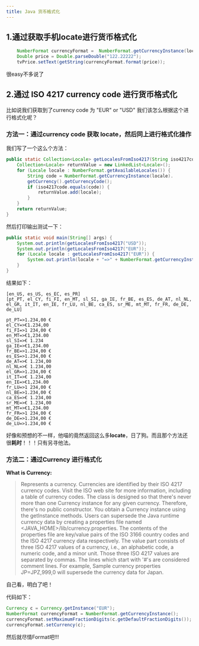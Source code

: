 ```yaml
---
title: Java 货币格式化
---
```


## 1.通过获取手机locate进行货币格式化 ##

```java
    NumberFormat currencyFormat =  NumberFormat.getCurrencyInstance(locale);
    Double price = Double.parseDouble("122.22222");
    tvPrice.setText(getString(currencyFormat.format(price));
```

很easy不多说了

## 2.通过 ISO 4217 currency code 进行货币格式化 ##

比如说我们获取到了currency code 为 "EUR" or "USD" 我们该怎么根据这个进行格式化呢？

### 方法一：通过currency code 获取 locate，然后同上进行格式化操作 ###

我们写了一个这么个方法：

```java
public static Collection<Locale> getLocalesFromIso4217(String iso4217code) {
    Collection<Locale> returnValue = new LinkedList<Locale>();
    for (Locale locale : NumberFormat.getAvailableLocales()) {
        String code = NumberFormat.getCurrencyInstance(locale).
        getCurrency().getCurrencyCode();
        if (iso4217code.equals(code)) {
            returnValue.add(locale);
        }
    }  
    return returnValue;
}
```
然后打印输出测试一下：
```java
public static void main(String[] args) {
    System.out.println(getLocalesFromIso4217("USD"));
    System.out.println(getLocalesFromIso4217("EUR"));
    for (Locale locale : getLocalesFromIso4217("EUR")) {
        System.out.println(locale + "=>" + NumberFormat.getCurrencyInstance(locale).format(1234));
    }
}
```
结果如下：

```
[en_US, es_US, es_EC, es_PR]
[pt_PT, el_CY, fi_FI, en_MT, sl_SI, ga_IE, fr_BE, es_ES, de_AT, nl_NL, el_GR, it_IT, en_IE, fr_LU, nl_BE, ca_ES, sr_ME, mt_MT, fr_FR, de_DE, de_LU]

pt_PT=>1.234,00 €
el_CY=>€1.234,00
fi_FI=>1 234,00 €
en_MT=>€1,234.00
sl_SI=>€ 1.234
ga_IE=>€1,234.00
fr_BE=>1.234,00 €
es_ES=>1.234,00 €
de_AT=>€ 1.234,00
nl_NL=>€ 1.234,00
el_GR=>1.234,00 €
it_IT=>€ 1.234,00
en_IE=>€1,234.00
fr_LU=>1 234,00 €
nl_BE=>1.234,00 €
ca_ES=>€ 1.234,00
sr_ME=>€ 1.234,00
mt_MT=>€1,234.00
fr_FR=>1 234,00 €
de_DE=>1.234,00 €
de_LU=>1.234,00 €
```
好像和预想的不一样，他喵的竟然返回这么多**locate**，日了狗。而且那个方法还很**耗时**！！！只有另寻他法。

### 方法二：通过Currency 进行格式化 ###

**What is Currency:**
>Represents a currency. Currencies are identified by their ISO 4217 currency codes. Visit the ISO web site for more information, including a table of currency codes.
The class is designed so that there's never more than one Currency instance for any given currency. Therefore, there's no public constructor. You obtain a Currency instance using the getInstance methods.
Users can supersede the Java runtime currency data by creating a properties file named <JAVA_HOME>/lib/currency.properties. The contents of the properties file are key/value pairs of the ISO 3166 country codes and the ISO 4217 currency data respectively. The value part consists of three ISO 4217 values of a currency, i.e., an alphabetic code, a numeric code, and a minor unit. Those three ISO 4217 values are separated by commas. The lines which start with '#'s are considered comment lines. For example,
Sample currency properties
JP=JPZ,999,0
will supersede the currency data for Japan.

自己看，明白了吧！

代码如下：

```java
Currency c = Currency.getInstance("EUR");
NumberFormat currencyFormat = NumberFormat.getCurrencyInstance();
currencyFormat.setMaximumFractionDigits(c.getDefaultFractionDigits());
currencyFormat.setCurrency(c);
```

然后就尽情Format吧!!!






